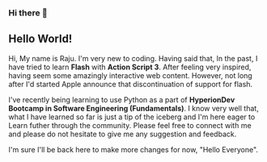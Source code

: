 ### Hi there 👋

## Hello World!
  
Hi, My name is Raju. I'm very new to coding. Having said that, In the past, I have tried to learn **Flash** with **Action Script 3**. After feeling very inspired, having seem some amazingly interactive web content. However, not long after I'd started Apple announce that discontinuation of support for flash.

I've recently being learning to use Python as a part of **HyperionDev Bootcamp in Software Engineering (Fundamentals)**. I know very well that, what I have learned so far is just a tip of the iceberg and I'm here eager to Learn futher through the community. Please feel free to connect with me and please do not hesitate to give me any suggestion and feedback.

I'm sure I'll be back here to make more changes for now, "Hello Everyone".


<!--
**Raju-Mali/Raju-Mali** is a ✨ _special_ ✨ repository because its `README.md` (this file) appears on your GitHub profile.

Here are some ideas to get you started:

- 🔭 I’m currently working on ...
- 🌱 I’m currently learning ...
- 👯 I’m looking to collaborate on ...
- 🤔 I’m looking for help with ...
- 💬 Ask me about ...
- 📫 How to reach me: ...
- 😄 Pronouns: ...
- ⚡ Fun fact: ...
-->
